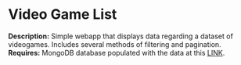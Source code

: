 # Video Game List
**Description:** Simple webapp that displays data regarding a dataset of videogames.  Includes several methods of filtering and pagination.  
**Requires:** MongoDB database populated with the data at this [LINK](https://data.world/sumitrock/video-games-sales).
